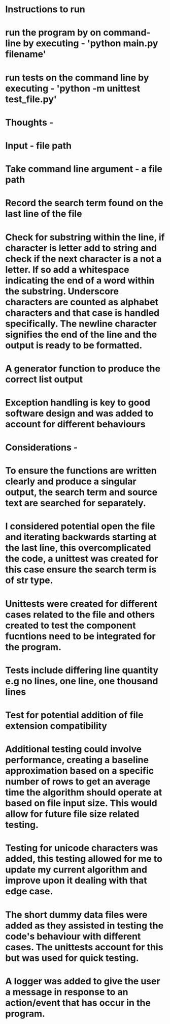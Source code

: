 # Instructions to run

# run the program by on command-line by executing - 'python main.py filename'

# run tests on the command line by executing - 'python -m unittest test_file.py'

# Thoughts -

# Input - file path

# Take command line argument - a file path

# Record the search term found on the last line of the file

# Check for substring within the line, if character is letter add to string and check if the next character is a not a letter. If so add a whitespace indicating the end of a word within the substring. Underscore characters are counted as alphabet characters and that case is handled specifically. The newline character signifies the end of the line and the output is ready to be formatted.

# A generator function to produce the correct list output

# Exception handling is key to good software design and was added to account for different behaviours

# Considerations -

# To ensure the functions are written clearly and produce a singular output, the search term and source text are searched for separately.

# I considered potential open the file and iterating backwards starting at the last line, this overcomplicated the code, a unittest was created for this case ensure the search term is of str type.

# Unittests were created for different cases related to the file and others created to test the component fucntions need to be integrated for the program.

# Tests include differing line quantity e.g no lines, one line, one thousand lines

# Test for potential addition of file extension compatibility

# Additional testing could involve performance, creating a baseline approximation based on a specific number of rows to get an average time the algorithm should operate at based on file input size. This would allow for future file size related testing.

# Testing for unicode characters was added, this testing allowed for me to update my current algorithm and improve upon it dealing with that edge case.

# The short dummy data files were added as they assisted in testing the code's behaviour with different cases. The unittests account for this but was used for quick testing.

# A logger was added to give the user a message in response to an action/event that has occur in the program.
